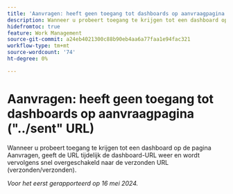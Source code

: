 ```yaml
---
title: 'Aanvragen: heeft geen toegang tot dashboards op aanvraagpagina ("../sent" URL)'
description: Wanneer u probeert toegang te krijgen tot een dashboard op de pagina Aanvragen, geeft de URL tijdelijk de dashboard-URL weer en wordt vervolgens snel overgeschakeld naar de verzonden URL (verzonden/verzonden).
hidefromtoc: true
feature: Work Management
source-git-commit: a24eb4021300c88b90eb4aa6a77faa1e94fac321
workflow-type: tm+mt
source-wordcount: '74'
ht-degree: 0%

---
```



# Aanvragen: heeft geen toegang tot dashboards op aanvraagpagina (&quot;../sent&quot; URL)

Wanneer u probeert toegang te krijgen tot een dashboard op de pagina Aanvragen, geeft de URL tijdelijk de dashboard-URL weer en wordt vervolgens snel overgeschakeld naar de verzonden URL (verzonden/verzonden).

_Voor het eerst gerapporteerd op 16 mei 2024._




